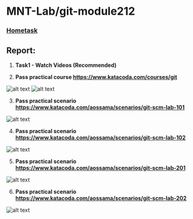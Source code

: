 # MNT-Lab/git-module212

### [Hometask](https://github.com/MNT-Lab/git-module212 "Hometask")

## Report:

1. **Task1 - Watch Videos (Recommended)**

2. **Pass practical course https://www.katacoda.com/courses/git**

![alt text](https://raw.githubusercontent.com/MNT-Lab/git-module212/avarenik/screenshotss/Task2.png "Task 2")
![alt text](https://raw.githubusercontent.com/MNT-Lab/git-module212/avarenik/screenshotss/Task2_All.png "Task 2 All scripts")

3. **Pass practical scenario https://www.katacoda.com/aossama/scenarios/git-scm-lab-101**

![alt text](https://raw.githubusercontent.com/MNT-Lab/git-module212/avarenik/screenshotss/Lab_101.png "Task 3 git-scm-lab-101")

4. **Pass practical scenario https://www.katacoda.com/aossama/scenarios/git-scm-lab-102**

![alt text](https://raw.githubusercontent.com/MNT-Lab/git-module212/avarenik/screenshotss/Lab_102.png "Task 3 git-scm-lab-102")

5. **Pass practical scenario https://www.katacoda.com/aossama/scenarios/git-scm-lab-201**

![alt text](https://raw.githubusercontent.com/MNT-Lab/git-module212/avarenik/screenshotss/Lab_201.png "Task 3 git-scm-lab-201")

6. **Pass practical scenario https://www.katacoda.com/aossama/scenarios/git-scm-lab-202**

![alt text](https://raw.githubusercontent.com/MNT-Lab/git-module212/avarenik/screenshotss/Lab_202.png "Task 3 git-scm-lab-202")